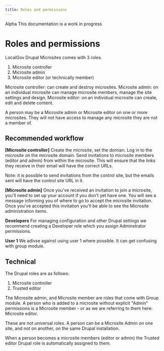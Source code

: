 ```yaml
---
title: Roles and permissions
---
```


<div class="alpha"><span>Alpha</span> This documentation is a work in progress</div>

# Roles and permissions

LocalGov Drupal Microsites comes with 3 roles.

1. Microsite controller 
2. Microsite admin 
3. Microsite editor (or technically member)

Microsite controller: can create and destroy microsites.
Microsite admin: on an individual microsite can manage microsite members, manage the site settings and design.
Microsite editor: on an individual microsite can create, edit and delete content.

A person may be a Microsite admin or Microsite editor on one or more microsites. They will not have access to manage any microsite they are not a member of. 

## Recommended workflow

**[Microsite controller]** Create the microsite, set the domian.
Log in to the microsite on the microsite domain. 
Send invitations to microsite members (editor and admin) from within the microsite. This will ensure that the links they receive in their email will have the correct URLs. 

Note: it is possible to send invitations from the control site, but the emails sent will have the control site URL in it. 

**[Microsite admin]** Once you've received an invitation to join a microsite, you'll need to set up your account if you don't yet have one. You will see a message informing you of where to go to accept the microsite invitation. Once you've accepted this invitation you'll be able to see the Microsite administration items.

**Developers** For managing configuration and other Drupal settings we recommend creating a Developer role which you assign Adminstrator permissions. 

**User 1**  We adivse against using user 1 where possible. It can get confusing with group module.


## Technical 

The Drupal roles are as follows:

1. Microsite controller
2. Trusted editor

The Microsite admin, and Microsite member are roles that come with Group module. A person who is added to a microsite without explicit "Admin" permissions is a Microsite member - or as we are referring to them here: Microsite editor.

These are not universal roles. A person can be a Microsite Admin on one site, and not on another, on the same Drupal installation.

When a person becomes a microsite members (editor or admin) the Trusted editor Drupal role is automatically assigned to them. 
